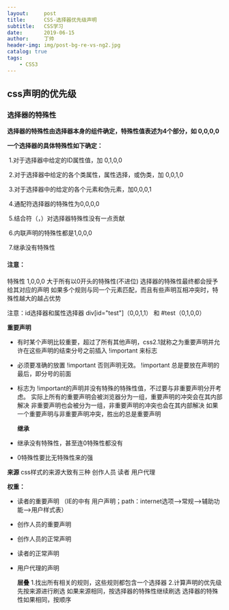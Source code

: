 ```yaml
---
layout:     post
title:      CSS-选择器优先级声明
subtitle:   CSS学习
date:       2019-06-15
author:     丁帅
header-img: img/post-bg-re-vs-ng2.jpg
catalog: true
tags:
    - CSS3
---
```

## css声明的优先级

### 选择器的特殊性

**选择器的特殊性由选择器本身的组件确定，特殊性值表述为4个部分，如    0,0,0,0**

**一个选择器的具体特殊性如下确定：**

​	1.对于选择器中给定的ID属性值，加 0,1,0,0

​	2.对于选择器中给定的各个类属性，属性选择，或伪类，加 0,0,1,0

​	3.对于选择器中的给定的各个元素和伪元素，加0,0,0,1

​	4.通配符选择器的特殊性为0,0,0,0

​	5.结合符（，）对选择器特殊性没有一点贡献

​	6.内联声明的特殊性都是1,0,0,0

​	7.继承没有特殊性

#### 注意：

特殊性 1,0,0,0 大于所有以0开头的特殊性(不进位)
选择器的特殊性最终都会授予给其对应的声明
如果多个规则与同一个元素匹配，而且有些声明互相冲突时，特殊性越大的越占优势

注意：id选择器和属性选择器
div[id="test"]（0,0,1,1） 和 #test（0,1,0,0）  

**重要声明**

- 有时某个声明比较重要，超过了所有其他声明，css2.1就称之为重要声明并允许在这些声明的结束分号之前插入  !important  来标志

- 必须要准确的放置  !important 否则声明无效。 !important 总是要放在声明的最后，即分号的前面

- 标志为 !important的声明并没有特殊的特殊性值，不过要与非重要声明分开考虑。
  实际上所有的重要声明会被浏览器分为一组，重要声明的冲突会在其内部解决
  非重要声明也会被分为一组，非重要声明的冲突也会在其内部解决
  如果一个重要声明与非重要声明冲突，胜出的总是重要声明

  

  **继承**

  

- 继承没有特殊性，甚至连0特殊性都没有

-   0特殊性要比无特殊性来的强

  

**来源**
    css样式的来源大致有三种
    										创作人员
    										读者
    										用户代理   

**权重：**

- 读者的重要声明	（IE的中有 用户声明；path：internet选项——>常规——>辅助功能——>用户样式表） 

- 创作人员的重要声明

- 创作人员的正常声明

- 读者的正常声明

- 用户代理的声明

  

  **层叠**
  	1.找出所有相关的规则，这些规则都包含一个选择器
  	2.计算声明的优先级
  						先按来源进行刷选
  						如果来源相同，按选择器的特殊性继续刷选
  						选择器的特殊性如果相同，按顺序